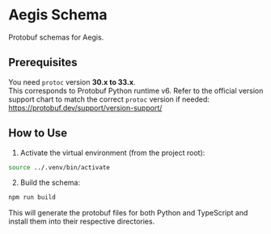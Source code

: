 # Aegis Schema

Protobuf schemas for Aegis.

## Prerequisites

You need `protoc` version **30.x to 33.x**.  
This corresponds to Protobuf Python runtime v6. Refer to the official version support chart to match the correct `protoc` version if needed:
https://protobuf.dev/support/version-support/

## How to Use

1. Activate the virtual environment (from the project root):

```bash
source ../.venv/bin/activate
```

2. Build the schema: 

```bash
npm run build
```

This will generate the protobuf files for both Python and TypeScript and install them into their respective directories.

